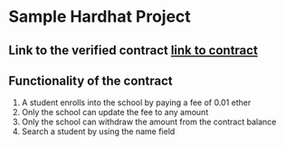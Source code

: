 # Sample Hardhat Project

## Link to the verified contract [link to contract](https://sepolia.etherscan.io/address/0x5B4e3d9A787173308ef37738CA65e8b44783C1fA#code)

## Functionality of the contract

1. A student enrolls into the school by paying a fee of 0.01 ether
2. Only the school can update the fee to any amount
3. Only the school can withdraw the amount from the contract balance
4. Search a student by using the name field
